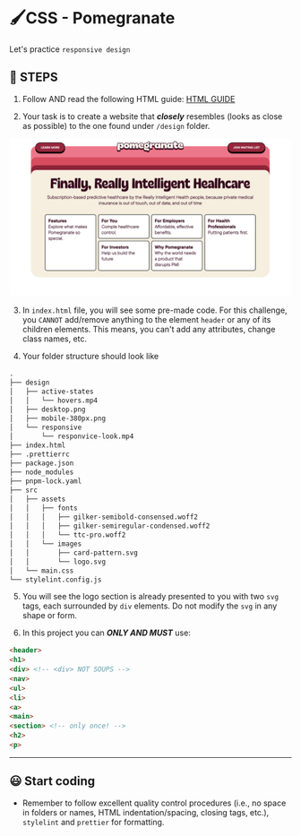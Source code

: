 # 🖌️CSS - Pomegranate

Let's practice `responsive design`

## 🏁 STEPS

1. Follow AND read the following HTML guide:
   [HTML GUIDE](https://www.w3schools.com/htmL/html5_syntax.asp)

2. Your task is to create a website that **_closely_** resembles (looks as close
   as possible) to the one found under `/design` folder.

![pomegranate](./design/desktop.png)

3. In `index.html` file, you will see some pre-made code. For this challenge, you `CANNOT` add/remove anything to the element `header` or any of its children elements. This means, you can't add any attributes, change class names, etc.

4. Your folder structure should look like

```text
.
├── design
│   ├── active-states
│   │   └── hovers.mp4
│   ├── desktop.png
│   ├── mobile-380px.png
│   └── responsive
│       └── responvice-look.mp4
├── index.html
├── .prettierrc
├── package.json
├── node_modules
├── pnpm-lock.yaml
├── src
│   ├── assets
│   │   ├── fonts
│   │   │   ├── gilker-semibold-consensed.woff2
│   │   │   ├── gilker-semiregular-condensed.woff2
│   │   │   └── ttc-pro.woff2
│   │   └── images
│   │       ├── card-pattern.svg
│   │       └── logo.svg
│   └── main.css
└── stylelint.config.js
```

5. You will see the logo section is already presented to you with two `svg` tags, each surrounded by `div` elements. Do not modify the `svg` in any shape or form.

6. In this project you can **_ONLY AND MUST_** use:

```HTML
<header>
<h1>
<div> <!-- <div> NOT SOUPS -->
<nav>
<ul>
<li>
<a>
<main>
<section> <!-- only once! -->
<h2>
<p>
```

---

## 😃 Start coding

- Remember to follow excellent quality control procedures (i.e., no space in
  folders or names, HTML indentation/spacing, closing tags, etc.), `stylelint` and `prettier`
  for formatting.
